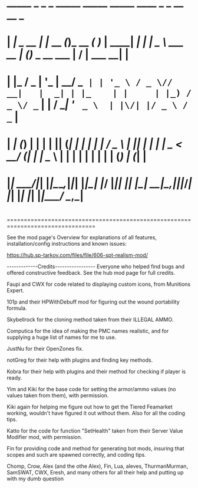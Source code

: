 #    _____           _        _            _         _____ _____ _____     ____            _ _                 __  __           _ 
#   |  ___|__  _ __ | |_ __ _(_)_ __   ___( )___    | ____|  ___|_   _|   |  _ \ ___  __ _| (_)___ _ __ ___   |  \/  | ___   __| |
#   | |_ / _ \| '_ \| __/ _` | | '_ \ / _ \// __|   |  _| | |_    | |     | |_) / _ \/ _` | | / __| '_ ` _ \  | |\/| |/ _ \ / _` |
#   |  _| (_) | | | | || (_| | | | | |  __/ \__ \   | |___|  _|   | |     |  _ <  __/ (_| | | \__ \ | | | | | | |  | | (_) | (_| |
#   |_|  \___/|_| |_|\__\__,_|_|_| |_|\___| |___/   |_____|_|     |_|     |_| \_\___|\__,_|_|_|___/_| |_| |_| |_|  |_|\___/ \__,_|
#                                                                                                                             

================================================================================

See the mod page's Overview for explanations of all features, installation/config instructions and known issues:

https://hub.sp-tarkov.com/files/file/606-spt-realism-mod/

-------------Credits-----------------
Everyone who helped find bugs and offered constructive feedback. See the hub mod page for full credits.

Fau​pi​​ and CWX​ for code related to displaying custom icons, from Munitions Expert​.

101p and their HPWithDebuff mod for figuring out the wound portability formula.

Skybellrock for the cloning method taken from their ILLEGAL AMMO.

Computica for the idea of making the PMC names realistic, and for supplying a huge list of names for me to use.

JustNu for their OpenZones fix.

notGreg for their help with plugins and finding key methods.

Kobra for their help with plugins and their method for checking if player is ready.

Yim and Kiki for the base code for setting the armor/ammo values (no values taken from them), with permission.

Kiki again for helping me figure out how to get the Tiered Feamarket working, wouldn't have figured it out without them. Also for all the coding tips.

Katto for the code for function "SetHealth" taken from their Server Value Modifier mod, with permission.

Fin for providing code and method for generating bot mods, insuring that scopes and such are spawned correctly, and coding tips.

Chomp, Crow, Alex (and the othe Alex), Fin, Lua, aleves, ThurmanMurman, SamSWAT, CWX, Eresh, and many others for all their help and putting up with my dumb question
